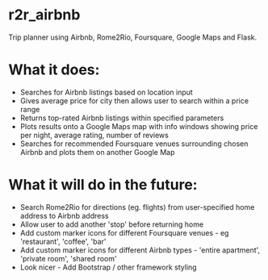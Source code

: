 # r2r_airbnb

Trip planner using Airbnb, Rome2Rio, Foursquare, Google Maps and Flask.

# What it does:

* Searches for Airbnb listings based on location input
* Gives average price for city then allows user to search within a price range
* Returns top-rated Airbnb listings within specified parameters
* Plots results onto a Google Maps map with info windows showing price per night, average rating, number of reviews
* Searches for recommended Foursquare venues surrounding chosen Airbnb and plots them on another Google Map

# What it will do in the future:

* Search Rome2Rio for directions (eg. flights) from user-specified home address to Airbnb address
* Allow user to add another 'stop' before returning home
* Add custom marker icons for different Foursquare venues - eg 'restaurant', 'coffee', 'bar'
* Add custom marker icons for different Airbnb types - 'entire apartment', 'private room', 'shared room'
* Look nicer - Add Bootstrap / other framework styling
